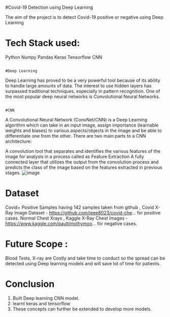 #Covid-19 Detection using Deep Learning

The aim of the project is to detect Covid-19 positive or negative using Deep Learning

# Tech Stack used:

Python 
Numpy
Pandas
Keras 
Tensorflow
CNN

                                                                          #Deep Learning
Deep Learning has proved to be a very powerful tool because of its ability to handle large amounts of data. The interest to use hidden layers has surpassed traditional techniques, especially in pattern recognition. One of the most popular deep neural networks is Convolutional Neural Networks.

                                                                              #CNN
A Convolutional Neural Network (ConvNet/CNN) is a Deep Learning algorithm which can take in an input image, assign importance (learnable weights and biases) to various aspects/objects in the image and be able to differentiate one from the other.
There are two main parts to a CNN architecture:

A convolution tool that separates and identifies the various features of the image for analysis in a process called as Feature Extraction
A fully connected layer that utilizes the output from the convolution process and predicts the class of the image based on the features extracted in previous stages.
![image](https://user-images.githubusercontent.com/73229831/155855331-9175fb51-1406-4405-9055-a3763ab5fd6c.png)

# Dataset 
Covid+ Positive Samples having 142 samples taken from github , Covid X-Ray Image Dataset - https://github.com/ieee8023/covid-che... for positive cases.
Normal Chest Xrays , Kaggle X-Ray Chest Images - https://www.kaggle.com/paultimothymoo... 
for negative cases.

# Future Scope :

Blood Tests, X-ray are Costly and take time to conduct so the spread can be detected using Deep learning models and will save lot of time for patients.

# Conclusion

1. Built Deep learning CNN model.
2. learnt keras and tensorflow 
3. These concepts can further be extended to develop more models.






